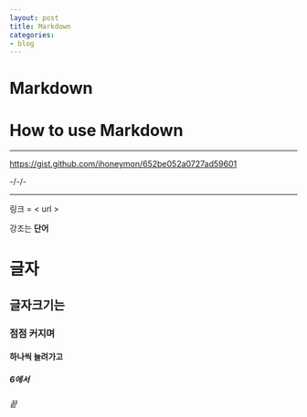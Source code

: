 ```yaml
---
layout: post
title: Markdown
categories:
- blog
---
```

Markdown
=============
# How to use Markdown
-------------
<https://gist.github.com/ihoneymon/652be052a0727ad59601>

-/-/-
- - - 
링크 = < url >

강조는 **단어**

# 글자
## 글자크기는 
### 점점 커지며
#### 하나씩 늘려가고
##### 6에서
###### 끝

